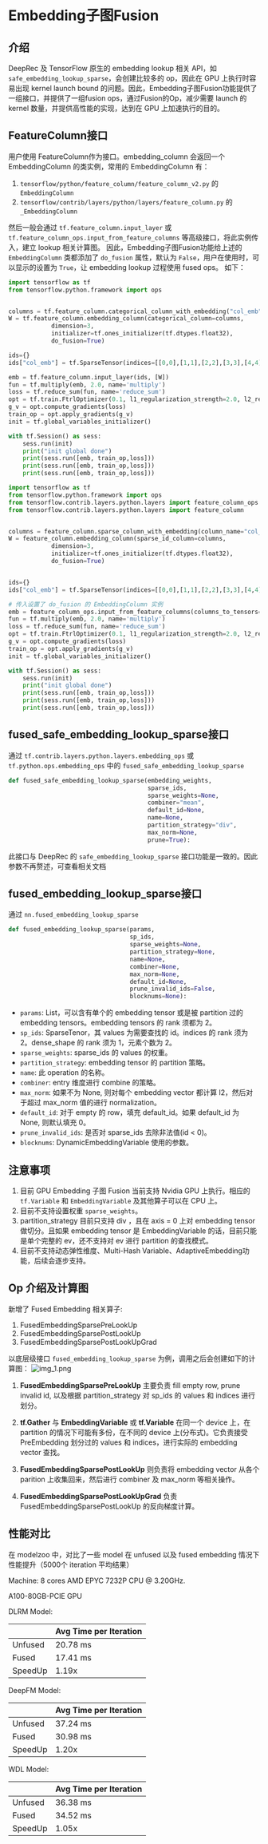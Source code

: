 # Embedding子图Fusion

## 介绍

DeepRec 及 TensorFlow 原生的 embedding lookup 相关 API，如 `safe_embedding_lookup_sparse`，会创建比较多的 op，因此在 GPU 上执行时容易出现 kernel launch bound 的问题。因此，Embedding子图Fusion功能提供了一组接口，并提供了一组fusion ops，通过Fusion的Op，减少需要 launch 的 kernel 数量，并提供高性能的实现，达到在 GPU 上加速执行的目的。

## FeatureColumn接口


用户使用 FeatureColumn作为接口。embedding_column 会返回一个 EmbeddingColumn 的类实例，常用的 EmbeddingColumn 有：

1. `tensorflow/python/feature_column/feature_column_v2.py` 的 `EmbeddingColumn` 
2. `tensorflow/contrib/layers/python/layers/feature_column.py` 的 `_EmbeddingColumn`

然后一般会通过 `tf.feature_column.input_layer` 或 `tf.feature_column_ops.input_from_feature_columns` 等高级接口，将此实例传入，建立 lookup 相关计算图。
因此，Embedding子图Fusion功能给上述的 `EmbeddingColumn` 类都添加了 `do_fusion` 属性，默认为 `False`，用户在使用时，可以显示的设置为 `True`，让 embedding lookup 过程使用 fused ops。
如下：

```python
import tensorflow as tf
from tensorflow.python.framework import ops


columns = tf.feature_column.categorical_column_with_embedding("col_emb", dtype=tf.dtypes.int64)
W = tf.feature_column.embedding_column(categorical_column=columns,
            dimension=3,
            initializer=tf.ones_initializer(tf.dtypes.float32),
            do_fusion=True)

ids={}
ids["col_emb"] = tf.SparseTensor(indices=[[0,0],[1,1],[2,2],[3,3],[4,4]], values=tf.cast([1,2,3,4,5], tf.dtypes.int64), dense_shape=[5, 4])

emb = tf.feature_column.input_layer(ids, [W])
fun = tf.multiply(emb, 2.0, name='multiply')
loss = tf.reduce_sum(fun, name='reduce_sum')
opt = tf.train.FtrlOptimizer(0.1, l1_regularization_strength=2.0, l2_regularization_strength=0.00001)
g_v = opt.compute_gradients(loss)
train_op = opt.apply_gradients(g_v)
init = tf.global_variables_initializer()

with tf.Session() as sess:
    sess.run(init)
    print("init global done")
    print(sess.run([emb, train_op,loss]))
    print(sess.run([emb, train_op,loss]))
    print(sess.run([emb, train_op,loss]))
```
```python
import tensorflow as tf
from tensorflow.python.framework import ops
from tensorflow.contrib.layers.python.layers import feature_column_ops
from tensorflow.contrib.layers.python.layers import feature_column


columns = feature_column.sparse_column_with_embedding(column_name="col_emb", dtype=tf.dtypes.int64)
W = feature_column.embedding_column(sparse_id_column=columns,
            dimension=3,
            initializer=tf.ones_initializer(tf.dtypes.float32),
            do_fusion=True)


ids={}
ids["col_emb"] = tf.SparseTensor(indices=[[0,0],[1,1],[2,2],[3,3],[4,4]], values=tf.cast([1,2,3,4,5], tf.dtypes.int64), dense_shape=[5, 4])

# 传入设置了 do_fusion 的 EmbeddingColumn 实例
emb = feature_column_ops.input_from_feature_columns(columns_to_tensors=ids, feature_columns=[W])
fun = tf.multiply(emb, 2.0, name='multiply')
loss = tf.reduce_sum(fun, name='reduce_sum')
opt = tf.train.FtrlOptimizer(0.1, l1_regularization_strength=2.0, l2_regularization_strength=0.00001)
g_v = opt.compute_gradients(loss)
train_op = opt.apply_gradients(g_v)
init = tf.global_variables_initializer()

with tf.Session() as sess:
    sess.run(init)
    print("init global done")
    print(sess.run([emb, train_op,loss]))
    print(sess.run([emb, train_op,loss]))
    print(sess.run([emb, train_op,loss]))
```
## fused_safe_embedding_lookup_sparse接口
通过 `tf.contrib.layers.python.layers.embedding_ops` 或 `tf.python.ops.embedding_ops` 中的 `fused_safe_embedding_lookup_sparse`
```python
def fused_safe_embedding_lookup_sparse(embedding_weights,
                                       sparse_ids,
                                       sparse_weights=None,
                                       combiner="mean",
                                       default_id=None,
                                       name=None,
                                       partition_strategy="div",
                                       max_norm=None,
                                       prune=True):
```
此接口与 DeepRec 的 `safe_embedding_lookup_sparse` 接口功能是一致的。因此参数不再赘述，可查看相关文档
## fused_embedding_lookup_sparse接口
通过 `nn.fused_embedding_lookup_sparse`
```python
def fused_embedding_lookup_sparse(params,
                                  sp_ids,
                                  sparse_weights=None,
                                  partition_strategy=None,
                                  name=None,
                                  combiner=None,
                                  max_norm=None,
                                  default_id=None,
                                  prune_invalid_ids=False,
                                  blocknums=None):
```

- `params`: List，可以含有单个的 embedding tensor 或是被 partition 过的 embedding tensors。embedding tensors 的 rank 须都为 2。
- `sp_ids`: SparseTenor，其 values 为需要查找的 id。indices 的 rank 须为 2。dense_shape 的 rank 须为 1，元素个数为 2。
- `sparse_weights`: sparse_ids 的 values 的权重。
- `partition_strategy`: embedding tensor 的 partition 策略。
- `name`: 此 operation 的名称。
- `combiner`: entry 维度进行 combine 的策略。
- `max_norm`: 如果不为 None, 则对每个 embedding vector 都计算 l2，然后对于超过 max_norm 值的进行 normalization。
- `default_id`: 对于 empty 的 row，填充 default_id。如果 default_id 为 None, 则默认填充 0。
- `prune_invalid_ids`: 是否对 sparse_ids 去除非法值(id < 0)。
- `blocknums`: DynamicEmbeddingVariable 使用的参数。
## 注意事项

1. 目前 GPU Embedding 子图 Fusion 当前支持 Nvidia GPU 上执行。相应的 `tf.Variable` 和 `EmbeddingVariable` 及其他算子可以在 CPU 上。
2. 目前不支持设置权重 `sparse_weights`。
3. partition_strategy 目前只支持 div ，且在 axis = 0 上对 embedding tensor 做切分。且如果 embedding tensor 是 EmbeddingVariable 的话，目前只能是单个完整的 ev，还不支持对 ev 进行 partition 的查找模式。
4. 目前不支持动态弹性维度、Multi-Hash Variable、AdaptiveEmbedding功能，后续会逐步支持。
## Op 介绍及计算图
新增了 Fused Embedding 相关算子:

1. FusedEmbeddingSparsePreLookUp
2. FusedEmbeddingSparsePostLookUp
3. FusedEmbeddingSparsePostLookUpGrad



以底层级接口 `fused_embedding_lookup_sparse` 为例，调用之后会创建如下的计算图：
![img_1.png](Fused-Embedding/img_1.png)

1. **FusedEmbeddingSparsePreLookUp** 主要负责 fill empty row, prune invalid id, 以及根据 partition_strategy 对 sp_ids 的 values 和 indices 进行划分。

2. **tf.Gather** 与 **EmbeddingVariable** 或 **tf.Variable** 在同一个 device 上，在 partition 的情况下可能有多份，在不同的 device 上(分布式)。它负责接受 PreEmbedding 划分过的 values 和 indices，进行实际的 embedding vector 查找。

3. **FusedEmbeddingSparsePostLookUp** 则负责将 embedding vector 从各个 parition 上收集回来，然后进行 combiner 及 max_norm 等相关操作。

4. **FusedEmbeddingSparsePostLookUpGrad** 负责 FusedEmbeddingSparsePostLookUp 的反向梯度计算。

## 性能对比
在 modelzoo 中，对比了一些 model 在 unfused 以及 fused embedding 情况下性能提升（5000个 iteration 平均结果）

Machine:
8 cores AMD EPYC 7232P CPU @ 3.20GHz.

A100-80GB-PCIE GPU

DLRM Model:

|         | Avg Time per Iteration |
| ------- | ---------------------- |
| Unfused | 20.78 ms               |
| Fused   | 17.41 ms               |
| SpeedUp | 1.19x                  |

DeepFM Model:

|         | Avg Time per Iteration |
| ------- | ---------------------- |
| Unfused | 37.24 ms               |
| Fused   | 30.98 ms               |
| SpeedUp | 1.20x                  |

WDL Model:

|         | Avg Time per Iteration |
| ------- | ---------------------- |
| Unfused | 36.38 ms               |
| Fused   | 34.52 ms               |
| SpeedUp | 1.05x                  |

